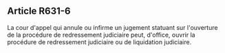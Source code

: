 Article R631-6
----
La cour d'appel qui annule ou infirme un jugement statuant sur l'ouverture de la
procédure de redressement judiciaire peut, d'office, ouvrir la procédure de
redressement judiciaire ou de liquidation judiciaire.

